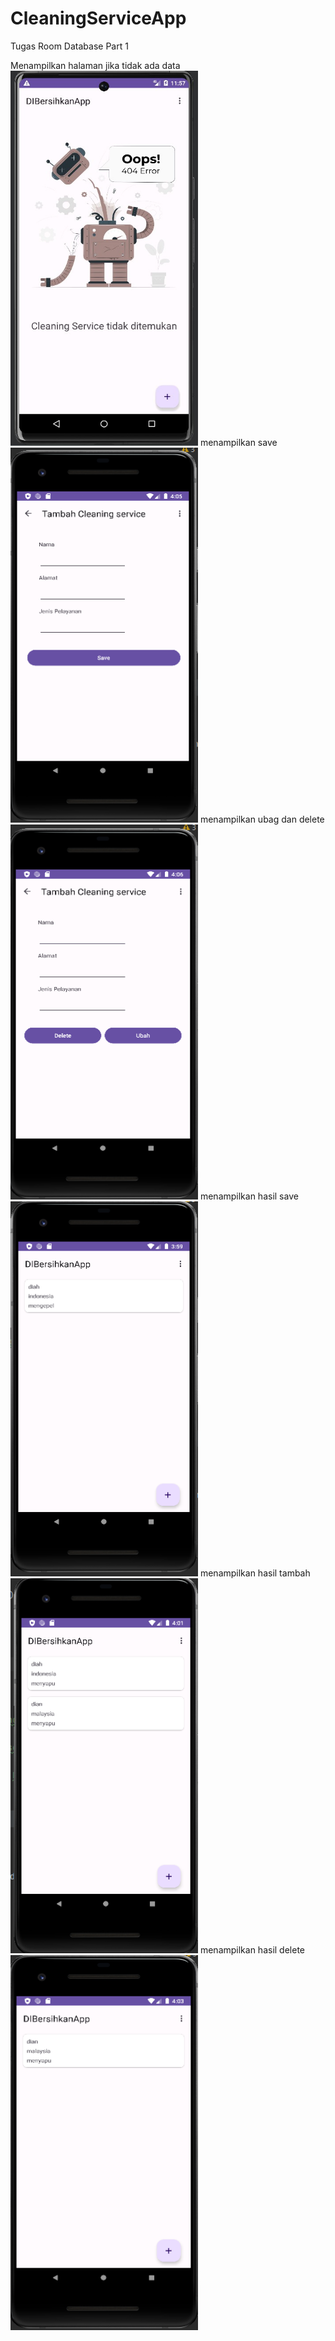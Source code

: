 # CleaningServiceApp
 Tugas Room Database Part 1 

Menampilkan halaman jika tidak ada data
<img src="https://github.com/diahayufz/CleaningServiceApp-main/blob/main/error.jpeg"  width="300" height="600">
menampilkan save
<img src="https://github.com/diahayufz/CleaningServiceApp-main/blob/main/save.PNG"  width="300" height="600">
menampilkan ubag dan delete
<img src="https://github.com/diahayufz/CleaningServiceApp-main/blob/main/ubah%2Cdelete.PNG"  width="300" height="600">
menampilkan hasil save
<img src="https://github.com/diahayufz/CleaningServiceApp-main/blob/main/hasil%20save.PNG"  width="300" height="600">
menampilkan hasil tambah
<img src="https://github.com/diahayufz/CleaningServiceApp-main/blob/main/hasil%20tambah.PNG"  width="300" height="600">
menampilkan hasil delete
<img src="https://github.com/diahayufz/CleaningServiceApp-main/blob/main/hasil%20delete.PNG"  width="300" height="600">

